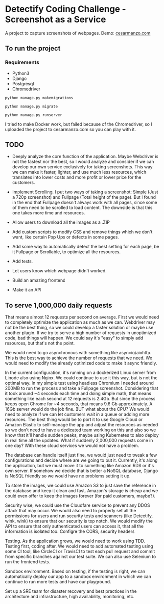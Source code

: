 # Detectify Coding Challenge - Screenshot as a Service

A project to capture screenshots of webpages. Demo: [cesarmanzo.com](http://cesarmanzo.com)

## To run the project

### Requirements

- Python3
- Django
- Postgresql
- [Chromedriver](http://chromedriver.chromium.org/downloads)

`python manage.py makemigrations`

`python manage.py migrate`

`python manage.py runserver`

I tried to make Docker work, but failed because of the Chromedriver, so I uploaded the project to cesarmanzo.com so you can play with it.


## TODO

- Deeply analyze the core function of the application. Maybe Webdriver is not the fastest nor the best, so I would analyze and consider if we can develop our own service exclusively for taking screenshots. This way we can make it faster, lighter, and use much less resources, which translates into lower costs and more profit or lower price for the customers.

- Implement Scrolling. I put two ways of taking a screenshot: Simple (Just a 720p screenshot) and Fullpage (Total height of the page). But I found in the end that Fullpage doesn't always work with all pages, since some of them need to be scrolled to load content. The downside is that this one takes more time and resources.

- Allow users to download all the images as a .ZIP

- Add custom scripts to modify CSS and remove things which we don't want, like certain Pop Ups or defects in some pages.

- Add some way to automatically detect the best setting for each page, be it Fullpage or Scrollable, to optimize all the resources.

- Add tests.

- Let users know which webpage didn't worked.

- Build an amazing frontend

- Make it an API



## To serve 1,000,000 daily requests

That means almost 12 requests per second on average. First we would need to completely optimize the application as much as we can. Webdriver may not be the best thing, so we could develop a faster solution or maybe use another plugin. If we try to serve a high number of requests in unoptimized code, bad things will happen. We could say it's "easy" to simply add resources, but that's not the point.

We would need to go asynchronous with something like asyncio/aiohttp. This is the best way to achieve the number of requests that we need. We would need to modify the already optimized code to make it async friendly.

In the current configuration, it's running on a dockerized Linux server from Linode also using Nginx. We could continue to use it this way, but is not the optimal way. In my simple test using headless Chromium I needed around 200MB to run the process and take a Fullpage screenshot. Considering that it took around ~4 seconds each time and doing simple math, that means something like each second at 12 requests is 2.4Gb. But since the process keeps open Chrome for ~4 seconds, that means 9.6 Gb approximately. A 16Gb server would do the job fine. BUT what about the CPU? We would need to analyze if we can let customers wait in a queue or adding more resources. The best thing would be to port it to use Google Cloud or Amazon Elastic to self-manage the app and adjust the resources as needed so we don't need to have a dedicated team working on this and also so we know that it'll handle sudden peaks, maybe using Kubernetes to also deploy in real time all the updates. What if suddenly 2,000,000 requests come in one day? With these cloud services we would not have a problem.

The database can handle itself just fine, we would just need to tweak a few configurations and decide where are we going to put it. Currently, it's along the application, but we must move it to something like Amazon RDS or it's own server. If somehow we decide that is better a NoSQL database, Django is NoSQL friendly so we would have no problems setting it up.

To store the images, we could use Amazon S3 to just save the reference in the database and keep it clean and fast. Amazon's storage is cheap and we could even offer to keep the images forever (for paid customers, maybe?).

Security wise, we could use the Cloudfare service to prevent any DDOS attack that may occur. We would also need to properly set all the permissions for users and run security tests and scanners (like Detectify, wink, wink) to ensure that our security is top notch. We would modify the API to ensure that only authenticated users can access it, that all the information is isolated too. Configre the CORS, security headers

Testing. As the application grows, we would need to work using TDD. Testing first, coding after. We would need to add automated testing using some CI tool, like CircleCI or TravisCI to test each pull request and commit from specific branches against our test suite. We can also use Selenium to run the frontend tests.

Sandbox environment. Based on testing, if the testing is right, we can automatically deploy our app to a sandbox environment in which we can continue to run more tests and have our playground.

Set up a SRE team for disaster recovery and best practices in the architecture and infrastructure, high availability, monitoring, etc.


